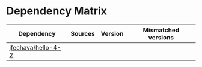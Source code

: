 # Dependency Matrix

Dependency | Sources | Version | Mismatched versions
---------- | ------- | ------- | -------------------
[jfechava/hello-4-2](https://github.com/jfechava/hello-4-2.git) |  | []() | 
